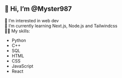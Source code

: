 ## 👋 Hi, I’m @Myster987
👀 I’m interested in web dev\
🌱 I’m currently learning Next.js, Node.js and Tailwindcss\
🐱‍👤 My skills:
  - Python
  - C++
  - SQL 
  - HTML
  - CSS
  - JavaScript
  - React
